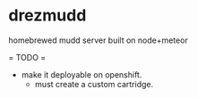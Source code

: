 # drezmudd
homebrewed mudd server built on node+meteor

= TODO =
* make it deployable on openshift.  
    * must create a custom cartridge. 
